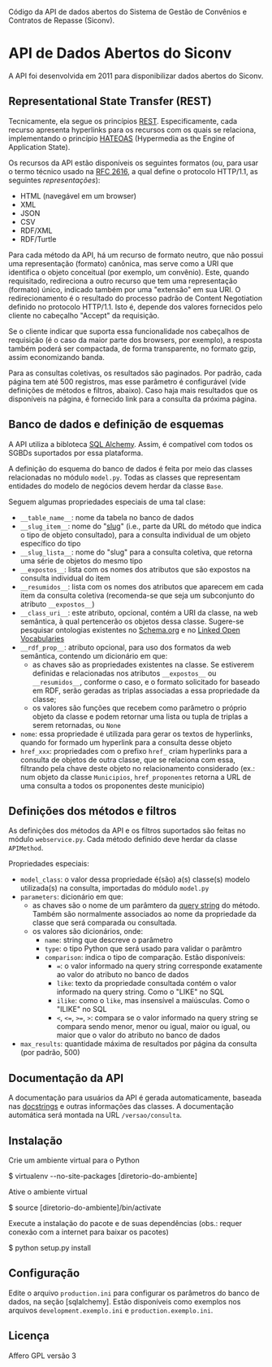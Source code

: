 Código da API de dados abertos do Sistema de Gestão de Convênios e Contratos
de Repasse (Siconv).

# API de Dados Abertos do Siconv

A API foi desenvolvida em 2011 para disponibilizar dados abertos do Siconv.

## Representational State Transfer (REST)

Tecnicamente, ela segue os princípios
[REST](https://en.wikipedia.org/wiki/Representational_state_transfer).
Especificamente, cada recurso apresenta hyperlinks para os recursos com os
quais se relaciona, implementando o princípio
[HATEOAS](https://en.wikipedia.org/wiki/HATEOAS) (Hypermedia as the Engine of
Application State).

Os recursos da API estão disponíveis os seguintes formatos (ou, para usar o
termo técnico usado na [RFC 2616](https://tools.ietf.org/html/rfc2616), a qual
define o protocolo HTTP/1.1, as seguintes *representações*):

* HTML (navegável em um browser)
* XML
* JSON
* CSV
* RDF/XML
* RDF/Turtle

Para cada método da API, há um recurso de formato neutro, que não possui uma
representação (formato) canônica, mas serve como a URI que identifica o objeto
conceitual (por exemplo, um convênio). Este, quando requisitado, redireciona a
outro recurso que tem uma representação (formato) único, indicado também por
uma "extensão" em sua URI. O redirecionamento é o resultado do processo padrão
de Content Negotiation definido no protocolo HTTP/1.1. Isto é, depende dos
valores fornecidos pelo cliente no cabeçalho "Accept" da requisição.

Se o cliente indicar que suporta essa funcionalidade nos cabeçalhos de
requisição (é o caso da maior parte dos browsers, por exemplo), a resposta
também poderá ser compactada, de forma transparente, no formato gzip, assim
economizando banda.

Para as consultas coletivas, os resultados são paginados. Por padrão, cada
página tem até 500 registros, mas esse parâmetro é configurável (vide
definições de métodos e filtros, abaixo). Caso haja mais resultados que os
disponíveis na página, é fornecido link para a consulta da próxima página.

## Banco de dados e definição de esquemas

A API utiliza a bibloteca [SQL Alchemy](http://www.sqlalchemy.org/). Assim, é
compatível com todos os SGBDs suportados por essa plataforma.

A definição do esquema do banco de dados é feita por meio das classes
relacionadas no módulo `model.py`. Todas as classes que representam entidades
do modelo de negócios devem herdar da classe `Base`.

Seguem algumas propriedades especiais de uma tal clase:

* `__table_name__`: nome da tabela no banco de dados
* `__slug_item__`: nome do
  "[slug](https://en.wikipedia.org/wiki/Semantic_URL#Slug)"
  (i.e., parte da URL do método que indica o tipo de objeto consultado),
  para a consulta individual de um objeto específico do tipo
* `__slug_lista__`: nome do "slug" para a consulta coletiva, que retorna
  uma série de objetos do mesmo tipo
* `__expostos__`: lista com os nomes dos atributos que são expostos na
  consulta individual do item
* `__resumidos__`: lista com os nomes dos atributos que aparecem em cada item
  da consulta coletiva (recomenda-se que seja um subconjunto do atributo
  `__expostos__`)
* `__class_uri__`: este atributo, opcional, contém a URI da classe, na web
  semântica, à qual pertencerão os objetos dessa classe. Sugere-se pesquisar
  ontologias existentes no [Schema.org](https://schema.org/) e no
  [Linked Open Vocabularies](http://lov.okfn.org/)
* `__rdf_prop__`: atributo opcional, para uso dos formatos da web semântica,
  contendo um dicionário em que:
  * as chaves são as propriedades existentes na classe. Se estiverem definidas
    e relacionadas nos atributos `__expostos__` ou `__resumidos__`, conforme o
    caso, e o formato solicitado for baseado em RDF, serão geradas as triplas
    associadas a essa propriedade da classe;
  * os valores são funções que recebem como parâmetro o próprio objeto da
    classe e podem retornar uma lista ou tupla de triplas a serem retornadas,
    ou `None`
* `nome`: essa propriedade é utilizada para gerar os textos de hyperlinks,
  quando for formado um hyperlink para a consulta desse objeto
* `href_xxx`: propriedades com o prefixo `href_` criam hyperlinks para a
  consulta de objetos de outra classe, que se relaciona com essa, filtrando
  pela chave deste objeto no relacionamento considerado (ex.: num objeto da
  classe `Municipios`, `href_proponentes` retorna a URL de uma consulta a todos
  os proponentes deste municipio)

## Definições dos métodos e filtros

As definições dos métodos da API e os filtros suportados são feitas no módulo
`webservice.py`. Cada método definido deve herdar da classe `APIMethod`.

Propriedades especiais:

* `model_class`: o valor dessa propriedade é(são) a(s) classe(s) modelo
  utilizada(s) na consulta, importadas do módulo `model.py`
* `parameters`: dicionário em que:
  * as chaves são o nome de um parâmtero da
    [query string](https://en.wikipedia.org/wiki/Query_string) do método.
    Também são normalmente associados ao nome da propriedade da classe
    que será comparada ou consultada.
  * os valores são dicionários, onde:
    * `name`: string que descreve o parâmetro
    * `type`: o tipo Python que será usado para validar o parâmtro
    * `comparison`: indica o tipo de comparação. Estão disponíveis:
      * `=`: o valor informado na query string corresponde exatamente ao valor
        do atributo no banco de dados
      * `like`: texto da propriedade consultada contém o valor informado na
        query string. Como o "LIKE" no SQL
      * `ilike`: como o `like`, mas insensível a maiúsculas. Como o "ILIKE"
        no SQL
      * `<`, `<=`, `>=`, `>`: compara se o valor informado na query string
        se compara sendo menor, menor ou igual, maior ou igual, ou maior que
        o valor do atributo no banco de dados
* `max_results`: quantidade máxima de resultados por página da consulta
  (por padrão, 500)

## Documentação da API

A documentação para usuários da API é gerada automaticamente, baseada nas
[docstrings](https://en.wikipedia.org/wiki/Docstring) e outras informações
das classes. A documentação automática será montada na URL `/versao/consulta`.

## Instalação

 Crie um ambiente virtual para o Python

  $ virtualenv --no-site-packages [diretorio-do-ambiente]

 Ative o ambiente virtual

  $ source [diretorio-do-ambiente]/bin/activate

 Execute a instalação do pacote e de suas dependências
 (obs.: requer conexão com a internet para baixar os pacotes)

  $ python setup.py install

## Configuração

Edite o arquivo `production.ini` para configurar os parâmetros do banco de
dados, na seção [sqlalchemy]. Estão disponíveis como exemplos nos arquivos
`development.exemplo.ini` e `production.exemplo.ini`.

## Licença

Affero GPL versão 3

